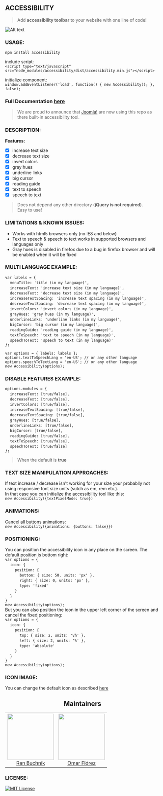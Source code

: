 ## ACCESSIBILITY
>Add **accessibility toolbar** to your website with one line of code!

![Alt text](https://raw.githubusercontent.com/ranbuch/accessibility/master/accessibility.png "accessibility icon")

### USAGE:

`npm install accessibility`

include script:  
`<script type="text/javascript" src="node_modules/accessibility/dist/accessibility.min.js"></script>`  

initialize component:  
`window.addEventListener('load', function() {
    new Accessibility();
}, false);`

### Full Documentation [here](https://ranbuch.github.io/accessibility/)

>We are proud to announce that [Joomla!](https://www.joomdev.com/blog/entry/enable-joomla-4-accessibility) are now using this repo as there built-in accessibility tool.

### DESCRIPTION:
**Features:**
- [x]  increase text size
- [x]  decrease text size
- [x]  invert colors
- [x]  gray hues
- [x]  underline links
- [x]  big cursor
- [x]  reading guide
- [x]  text to speech 
- [x]  speech to text

>Does not depend any other directory (**jQuery is not required**).  
Easy to use!

### LIMITATIONS & KNOWN ISSUES:
* Works with html5 browsers only (no IE8 and below)
* Text to speech & speech to text works in supported browsers and languages only
* Gray hues is disabled in firefox due to a bug in firefox browser and will be enabled when it will be fixed

### MULTI LANGUAGE EXAMPLE:

`var labels = {`  
&nbsp;&nbsp;&nbsp;&nbsp;`menuTitle: 'title (in my language)',`  
&nbsp;&nbsp;&nbsp;&nbsp;`increaseText: 'increase text size (in my language)',`  
&nbsp;&nbsp;&nbsp;&nbsp;`decreaseText: 'decrease text size (in my language)',`  
&nbsp;&nbsp;&nbsp;&nbsp;`increaseTextSpacing: 'increase text spacing (in my language)',`  
&nbsp;&nbsp;&nbsp;&nbsp;`decreaseTextSpacing: 'decrease text spacing (in my language)',`  
&nbsp;&nbsp;&nbsp;&nbsp;`invertColors: 'invert colors (in my language)',`  
&nbsp;&nbsp;&nbsp;&nbsp;`grayHues: 'gray hues (in my language)',`  
&nbsp;&nbsp;&nbsp;&nbsp;`underlineLinks: 'underline links (in my language)',`  
&nbsp;&nbsp;&nbsp;&nbsp;`bigCursor: 'big cursor (in my language)',`  
&nbsp;&nbsp;&nbsp;&nbsp;`readingGuide: 'reading guide (in my language)',`  
&nbsp;&nbsp;&nbsp;&nbsp;`textToSpeech: 'text to speech (in my language)',`  
&nbsp;&nbsp;&nbsp;&nbsp;`speechToText: 'speech to text (in my language)'`  
`};`  

`var options = { labels: labels };`  
`options.textToSpeechLang = 'en-US'; // or any other language`  
`options.speechToTextLang = 'en-US'; // or any other language`  
`new Accessibility(options);`

### DISABLE FEATURES EXAMPLE:  
`options.modules = {`  
&nbsp;&nbsp;&nbsp;&nbsp;`increaseText: [true/false],`  
&nbsp;&nbsp;&nbsp;&nbsp;`decreaseText: [true/false],`  
&nbsp;&nbsp;&nbsp;&nbsp;`invertColors: [true/false],`  
&nbsp;&nbsp;&nbsp;&nbsp;`increaseTextSpacing: [true/false],`  
&nbsp;&nbsp;&nbsp;&nbsp;`decreaseTextSpacing: [true/false],`  
&nbsp;&nbsp;&nbsp;&nbsp;`grayHues: [true/false],`  
&nbsp;&nbsp;&nbsp;&nbsp;`underlineLinks: [true/false],`  
&nbsp;&nbsp;&nbsp;&nbsp;`bigCursor: [true/false],`  
&nbsp;&nbsp;&nbsp;&nbsp;`readingGuide: [true/false],`  
&nbsp;&nbsp;&nbsp;&nbsp;`textToSpeech: [true/false],`  
&nbsp;&nbsp;&nbsp;&nbsp;`speechToText: [true/false]`  
`};`

>When the default is **true**

### TEXT SIZE MANIPULATION APPROACHES:
If text increase / decrease isn't working for your size your probablly not using responsive font size units (sutch as em, rem etc.).  
In that case you can initialize the accessibility tool like this:  
`new Accessibility({textPixelMode: true})`

### ANIMATIONS:
Cancel all buttons animations:  
`new Accessibility({animations: {buttons: false}})`

### POSITIONING:
You can position the accessibility icon in any place on the screen. The default position is bottom right:  
`var options = {`  
&nbsp;&nbsp;&nbsp;&nbsp;`icon: {`  
&nbsp;&nbsp;&nbsp;&nbsp;&nbsp;&nbsp;&nbsp;&nbsp;`position: {`  
&nbsp;&nbsp;&nbsp;&nbsp;&nbsp;&nbsp;&nbsp;&nbsp;&nbsp;&nbsp;&nbsp;&nbsp;`bottom: { size: 50, units: 'px' },`  
&nbsp;&nbsp;&nbsp;&nbsp;&nbsp;&nbsp;&nbsp;&nbsp;&nbsp;&nbsp;&nbsp;&nbsp;`right: { size: 0, units: 'px' },`  
&nbsp;&nbsp;&nbsp;&nbsp;&nbsp;&nbsp;&nbsp;&nbsp;&nbsp;&nbsp;&nbsp;&nbsp;`type: 'fixed'`  
&nbsp;&nbsp;&nbsp;&nbsp;&nbsp;&nbsp;&nbsp;&nbsp;`}`  
&nbsp;&nbsp;&nbsp;&nbsp;`}`  
`}`  
`new Accessibility(options);`  
But you can also position the icon in the upper left corner of the screen and cancel the fixed positioning:  
`var options = {`  
&nbsp;&nbsp;&nbsp;&nbsp;`icon: {`  
&nbsp;&nbsp;&nbsp;&nbsp;&nbsp;&nbsp;&nbsp;&nbsp;`position: {`  
&nbsp;&nbsp;&nbsp;&nbsp;&nbsp;&nbsp;&nbsp;&nbsp;&nbsp;&nbsp;&nbsp;&nbsp;`top: { size: 2, units: 'vh' },`  
&nbsp;&nbsp;&nbsp;&nbsp;&nbsp;&nbsp;&nbsp;&nbsp;&nbsp;&nbsp;&nbsp;&nbsp;`left: { size: 2, units: '%' },`  
&nbsp;&nbsp;&nbsp;&nbsp;&nbsp;&nbsp;&nbsp;&nbsp;&nbsp;&nbsp;&nbsp;&nbsp;`type: 'absolute'`  
&nbsp;&nbsp;&nbsp;&nbsp;&nbsp;&nbsp;&nbsp;&nbsp;`}`  
&nbsp;&nbsp;&nbsp;&nbsp;`}`  
`}`  
`new Accessibility(options);`

### ICON IMAGE:
You can change the default icon as described [here](https://ranbuch.github.io/accessibility#icon-image)


<h2 align="center">Maintainers</h2>

<table>
  <tbody>
    <tr>
      <td align="center">
        <img width="150" height="150"
        src="https://avatars0.githubusercontent.com/u/3777546?s=460&v=4">
        <br />
        <a href="https://github.com/ranbuch">Ran Buchnik</a>
      </td>
      <td align="center">
        <img width="150" height="150"
        src="https://avatars0.githubusercontent.com/u/24736893?s=460&v=4">
        <br />
        <a href="https://github.com/omarmfs98">Omar Flórez</a>
      </td>      
    </tr>
  </tbody>
</table>

### LICENSE:
[![MIT License](https://img.shields.io/badge/license-MIT-blue.svg?style=flat)](https://spdx.org/licenses/MIT)
